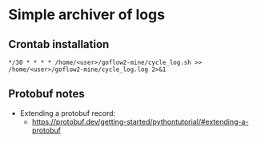 # Simple archiver of logs






## Crontab installation

```
*/30 * * * * /home/<user>/goflow2-mine/cycle_log.sh >> /home/<user>/goflow2-mine/cycle_log.log 2>&1
```



## Protobuf notes

* Extending a protobuf record:
    * https://protobuf.dev/getting-started/pythontutorial/#extending-a-protobuf
